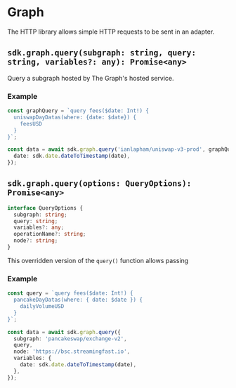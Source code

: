 # Graph

The HTTP library allows simple HTTP requests to be sent in an adapter.

## `sdk.graph.query(subgraph: string, query: string, variables?: any): Promise<any>`

Query a subgraph hosted by The Graph's hosted service.

### Example

```ts
const graphQuery = `query fees($date: Int!) {
  uniswapDayDatas(where: {date: $date}) {
    feesUSD
  }
}`;

const data = await sdk.graph.query('ianlapham/uniswap-v3-prod', graphQuery, {
  date: sdk.date.dateToTimestamp(date),
});
```

## `sdk.graph.query(options: QueryOptions): Promise<any>`

```ts
interface QueryOptions {
  subgraph: string;
  query: string;
  variables?: any;
  operationName?: string;
  node?: string;
}
```

This overridden version of the `query()` function allows passing

### Example

```ts
const query = `query fees($date: Int!) {
  pancakeDayDatas(where: { date: $date }) {
    dailyVolumeUSD
  }
}`;

const data = await sdk.graph.query({
  subgraph: 'pancakeswap/exchange-v2',
  query,
  node: 'https://bsc.streamingfast.io',
  variables: {
    date: sdk.date.dateToTimestamp(date),
  },
});
```
